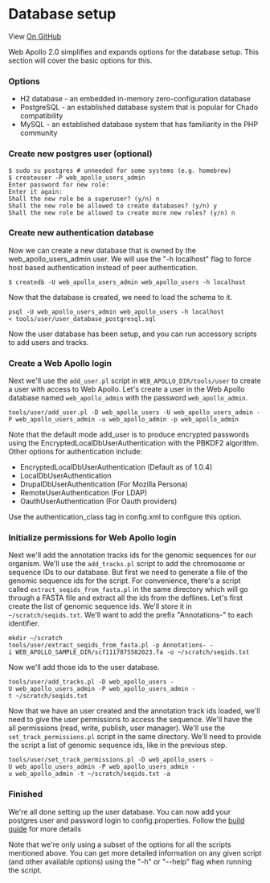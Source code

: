 # Database setup

View <a href="https://github.com/GMOD/Apollo/blob/master/docs/Database_setup.md">On GitHub</a>

Web Apollo 2.0 simplifies and expands options for the database setup. This section will cover the basic options for this.

### Options


- H2 database - an embedded in-memory zero-configuration database
- PostgreSQL - an established database system that is popular for Chado compatibility
- MySQL - an established database system that has familiarity in the PHP community

### Create new postgres user (optional)

    $ sudo su postgres # unneeded for some systems (e.g. homebrew)
    $ createuser -P web_apollo_users_admin
    Enter password for new role: 
    Enter it again: 
    Shall the new role be a superuser? (y/n) n
    Shall the new role be allowed to create databases? (y/n) y
    Shall the new role be allowed to create more new roles? (y/n) n

### Create new authentication database

Now we can create a new database that is owned by the web_apollo_users_admin user. We will use the "-h localhost" flag to force host based authentication instead of peer authentication.

    $ createdb -U web_apollo_users_admin web_apollo_users -h localhost

Now that the database is created, we need to load the schema to it.

    psql -U web_apollo_users_admin web_apollo_users -h localhost < tools/user/user_database_postgresql.sql

Now the user database has been setup, and you can run accessory scripts to add users and tracks.

### Create a Web Apollo login

Next we'll use the `add_user.pl` script in `WEB_APOLLO_DIR/tools/user` to create a user with access to Web Apollo. Let's create a user in the Web Apollo database named `web_apollo_admin` with the password `web_apollo_admin`.

    tools/user/add_user.pl -D web_apollo_users -U web_apollo_users_admin -P web_apollo_users_admin -u web_apollo_admin -p web_apollo_admin

Note that the default mode add_user is to produce encrypted passwords using the EncryptedLocalDbUserAuthentication with the PBKDF2 algorithm. Other options for authentication include:

- EncryptedLocalDbUserAuthentication (Default as of 1.0.4)
- LocalDbUserAuthentication
- DrupalDbUserAuthentication (For Mozilla Persona)
- RemoteUserAuthentication (For LDAP)
- OauthUserAuthentication (For Oauth providers)

Use the authentication_class tag in config.xml to configure this option.


### Initialize permissions for Web Apollo login

Next we'll add the annotation tracks ids for the genomic sequences for
our organism. We'll use the `add_tracks.pl` script to add the chromosome
or sequence IDs to our database. But first we need to generate a file of the
genomic sequence ids for the script. For convenience, there's a script called
`extract_seqids_from_fasta.pl` in the same directory which will go
through a FASTA file and extract all the ids from the deflines. Let's
first create the list of genomic sequence ids. We'll store it in
`~/scratch/seqids.txt`. We'll want to add the prefix "Annotations-" to
each identifier.



    mkdir ~/scratch
    tools/user/extract_seqids_from_fasta.pl -p Annotations- -i WEB_APOLLO_SAMPLE_DIR/scf1117875582023.fa -o ~/scratch/seqids.txt

Now we'll add those ids to the user database.

    tools/user/add_tracks.pl -D web_apollo_users -U web_apollo_users_admin -P web_apollo_users_admin -t ~/scratch/seqids.txt

Now that we have an user created and the annotation track ids loaded,
we'll need to give the user permissions to access the sequence. We'll
have the all permissions (read, write, publish, user manager). We'll use
the `set_track_permissions.pl` script in the same directory. We'll need
to provide the script a list of genomic sequence ids, like in the
previous step.

    tools/user/set_track_permissions.pl -D web_apollo_users -U web_apollo_users_admin -P web_apollo_users_admin -u web_apollo_admin -t ~/scratch/seqids.txt -a


### Finished
We're all done setting up the user database. You can now add your postgres user and password login to config.properties. Follow the [build guide](Build.md) for more details

Note that we're only using a subset of the options for all the scripts
mentioned above. You can get more detailed information on any given
script (and other available options) using the "-h" or "--help" flag
when running the script.


